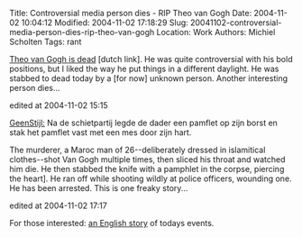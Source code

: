 Title: Controversial media person dies - RIP Theo van Gogh
Date: 2004-11-02 10:04:12
Modified: 2004-11-02 17:18:29
Slug: 20041102-controversial-media-person-dies-rip-theo-van-gogh
Location: Work
Authors: Michiel Scholten
Tags: rant

<p><a href="http://nu.nl/news.jsp?n=435082&amp;c=13">Theo van Gogh is dead</a> [dutch link]. He was quite controversial with his bold positions, but I liked the way he put things in a different daylight. He was stabbed to dead today by a [for now] unknown person. Another interesting person dies...</p>

<div class="edit">edited at 2004-11-02 15:15</div>

<p><a href="http://www.geenstijl.nl/mt/archieven/002827.html">GeenStijl:</a> Na de schietpartij legde de dader een pamflet op zijn borst en stak het pamflet vast met een mes door zijn hart.</p>
<p>The murderer, a Maroc man of 26--deliberately dressed in islamitical clothes--shot Van Gogh multiple times, then sliced his throat and watched him die. He then stabbed the knife with a pamphlet in the corpse, piercing the heart]. He ran off while shooting wildly at police officers, wounding one. He has been arrested. This is one freaky story...</p>

<div class="edit">edited at 2004-11-02 17:17</div>

<p>For those interested: <a href="http://www.ctv.ca/servlet/ArticleNews/story/CTVNews/1099399581397_48/?hub=World">an English story</a> of todays events.</p>
